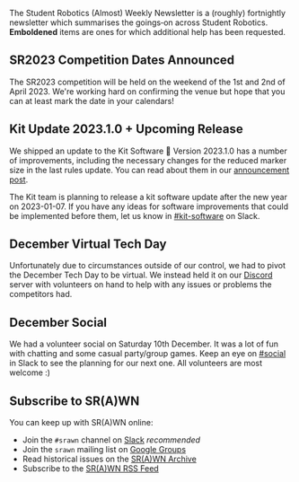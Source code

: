 The Student Robotics (Almost) Weekly Newsletter is a (roughly) fortnightly newsletter which summarises the goings‐on across Student Robotics. **Emboldened** items are ones for which additional help has been requested.

## SR2023 Competition Dates Announced

The SR2023 competition will be held on the weekend of the 1st and 2nd of April 2023. We're working hard on confirming the venue but hope that you can at least mark the date in your calendars!

## Kit Update 2023.1.0 + Upcoming Release

We shipped an update to the Kit Software 🎉 Version 2023.1.0 has a number of improvements, including the necessary changes for the reduced marker size in the last rules update. You can read about them in our [announcement post](https://studentrobotics.org/blog/2022-12-01-kit-os-2023.1.0/).

The Kit team is planning to release a kit software update after the new year on 2023-01-07. If you have any ideas for software improvements that could be implemented before them, let us know in [#kit-software](https://studentrobotics.slack.com/archives/C012NKR0N5C) on Slack.

## December Virtual Tech Day

Unfortunately due to circumstances outside of our control, we had to pivot the December Tech Day to be virtual. We instead held it on our [Discord](https://studentrobotics.org/docs/team_admin/discord) server with volunteers on hand to help with any issues or problems the competitors had.

## December Social

We had a volunteer social on Saturday 10th December. It was a lot of fun with chatting and some casual party/group games. Keep an eye on [#social](https://studentrobotics.slack.com/archives/CF94T25GU) in Slack to see the planning for our next one. All volunteers are most welcome :)

## Subscribe to SR(A)WN

You can keep up with SR(A)WN online:

- Join the `#srawn` channel on [Slack](https://app.slack.com/client/T0EEPF1LH/C01GBT8NMSN) _recommended_
- Join the `srawn` mailing list on [Google Groups](https://groups.google.com/g/srawn)
- Read historical issues on the [SR(A)WN Archive](https://studentrobotics.org/srawn)
- Subscribe to the [SR(A)WN RSS Feed](https://studentrobotics.org/srawn/rss.xml)
